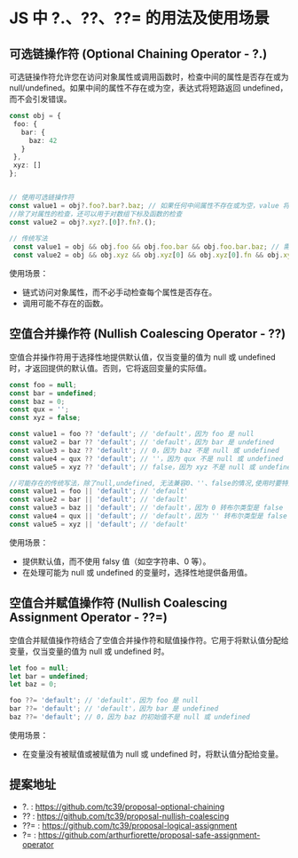 # JS 中 ?.、??、??= 的用法及使用场景

## 可选链操作符 (Optional Chaining Operator - ?.)

可选链操作符允许您在访问对象属性或调用函数时，检查中间的属性是否存在或为 null/undefined。如果中间的属性不存在或为空，表达式将短路返回 undefined，而不会引发错误。

```ts
const obj = {
 foo: {
   bar: {
     baz: 42
   }
 },
 xyz: []
};


// 使用可选链操作符
const value1 = obj?.foo?.bar?.baz; // 如果任何中间属性不存在或为空，value 将为 undefined
//除了对属性的检查，还可以用于对数组下标及函数的检查
const value2 = obj?.xyz?.[0]?.fn?.();
   
// 传统写法
 const value1 = obj && obj.foo && obj.foo.bar && obj.foo.bar.baz; // 需要手动检查每个属性
 const value2 = obj && obj.xyz && obj.xyz[0] && obj.xyz[0].fn && obj.xyz[0].fn();
```

使用场景：
- 链式访问对象属性，而不必手动检查每个属性是否存在。
- 调用可能不存在的函数。

## 空值合并操作符 (Nullish Coalescing Operator - ??)

空值合并操作符用于选择性地提供默认值，仅当变量的值为 null 或 undefined 时，才返回提供的默认值。否则，它将返回变量的实际值。

```ts
const foo = null;
const bar = undefined;
const baz = 0;
const qux = '';
const xyz = false;

const value1 = foo ?? 'default'; // 'default'，因为 foo 是 null
const value2 = bar ?? 'default'; // 'default'，因为 bar 是 undefined
const value3 = baz ?? 'default'; // 0，因为 baz 不是 null 或 undefined
const value4 = qux ?? 'default'; // ''，因为 qux 不是 null 或 undefined
const value5 = xyz ?? 'default'; // false，因为 xyz 不是 null 或 undefined

//可能存在的传统写法，除了null,undefined, 无法兼容0、''、false的情况,使用时要特别小心
const value1 = foo || 'default'; // 'default'
const value2 = bar || 'default'; // 'default'
const value3 = baz || 'default'; // 'default'，因为 0 转布尔类型是 false
const value4 = qux || 'default'; // 'default'，因为 '' 转布尔类型是 false
const value5 = xyz || 'default'; // 'default'
```

使用场景：
- 提供默认值，而不使用 falsy 值（如空字符串、0 等）。
- 在处理可能为 null 或 undefined 的变量时，选择性地提供备用值。


## 空值合并赋值操作符 (Nullish Coalescing Assignment Operator - ??=)

空值合并赋值操作符结合了空值合并操作符和赋值操作符。它用于将默认值分配给变量，仅当变量的值为 null 或 undefined 时。

```ts
let foo = null;
let bar = undefined;
let baz = 0;

foo ??= 'default'; // 'default'，因为 foo 是 null
bar ??= 'default'; // 'default'，因为 bar 是 undefined
baz ??= 'default'; // 0，因为 baz 的初始值不是 null 或 undefined
```

使用场景：
- 在变量没有被赋值或被赋值为 null 或 undefined 时，将默认值分配给变量。


## 提案地址

- ?. : https://github.com/tc39/proposal-optional-chaining
- ?? : https://github.com/tc39/proposal-nullish-coalescing
- ??= : https://github.com/tc39/proposal-logical-assignment
- ?= : https://github.com/arthurfiorette/proposal-safe-assignment-operator
